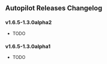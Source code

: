 ## Autopilot Releases Changelog

### v1.6.5-1.3.0alpha2

*   TODO

### v1.6.5-1.3.0alpha1

*   TODO

